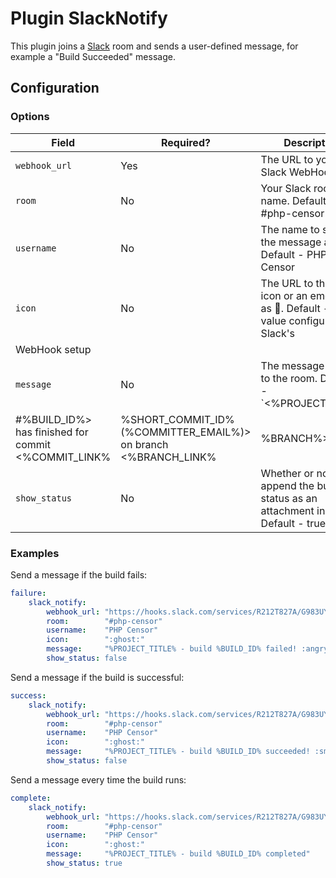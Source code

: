 Plugin SlackNotify
==================

This plugin joins a [Slack](https://www.slack.com/) room and sends a user-defined message, for example a "Build 
Succeeded" message.

Configuration
-------------

### Options

| Field | Required? | Description |
|-------|-----------|-------------|
| `webhook_url` | Yes | The URL to your Slack WebHook |
| `room`      | No | Your Slack room name. Default - #php-censor |
| `username`  | No | The name to send the message as. Default - PHP Censor |
| `icon`      | No | The URL to the user icon or an emoji such as :ghost:. Default - The value configured on Slack's 
WebHook setup |
| `message`   | No | The message to send to the room. Default - `<%PROJECT_LINK%|%PROJECT_TITLE%> - <%BUILD_LINK%|Build 
#%BUILD_ID%> has finished for commit <%COMMIT_LINK%|%SHORT_COMMIT_ID% (%COMMITTER_EMAIL%)> on branch <%BRANCH_LINK%|%BRANCH%>` |
| `show_status` | No | Whether or not to append the build status as an attachment in slack. Default - true

### Examples

Send a message if the build fails:

```yml
failure:
    slack_notify:
        webhook_url: "https://hooks.slack.com/services/R212T827A/G983UY31U/aIp0yuW9u0iTqwAMOEwTg"
        room:        "#php-censor"
        username:    "PHP Censor"
        icon:        ":ghost:"
        message:     "%PROJECT_TITLE% - build %BUILD_ID% failed! :angry:"
        show_status: false
```

Send a message if the build is successful:

```yml
success:
    slack_notify:
        webhook_url: "https://hooks.slack.com/services/R212T827A/G983UY31U/aIp0yuW9u0iTqwAMOEwTg"
        room:        "#php-censor"
        username:    "PHP Censor"
        icon:        ":ghost:"
        message:     "%PROJECT_TITLE% - build %BUILD_ID% succeeded! :smiley:"
        show_status: false
```

Send a message every time the build runs:

```yml
complete:
    slack_notify:
        webhook_url: "https://hooks.slack.com/services/R212T827A/G983UY31U/aIp0yuW9u0iTqwAMOEwTg"
        room:        "#php-censor"
        username:    "PHP Censor"
        icon:        ":ghost:"
        message:     "%PROJECT_TITLE% - build %BUILD_ID% completed"
        show_status: true
```

